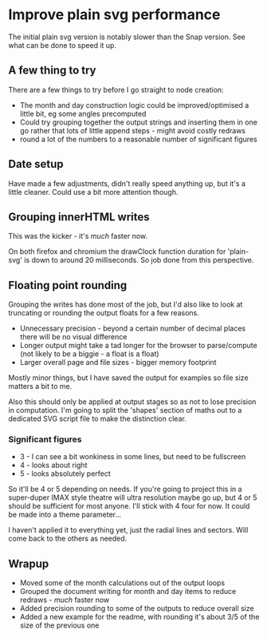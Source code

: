 Improve plain svg performance
=============================

The initial plain svg version is notably slower than the Snap version.
See what can be done to speed it up.

A few thing to try
------------------
There are a few things to try before I go straight to node creation:

* The month and day construction logic could be improved/optimised a little bit, eg some angles precomputed
* Could try grouping together the output strings and inserting them in one go rather that lots of little append steps - might avoid costly redraws
* round a lot of the numbers to a reasonable number of significant figures



Date setup
----------
Have made a few adjustments, didn't really speed anything up, but it's a little cleaner.
Could use a bit more attention though.


Grouping innerHTML writes
-------------------------

This was the kicker - it's *much* faster now.

On both firefox and chromium the drawClock function duration for 'plain-svg' is down to around 20 milliseconds.
So job done from this perspective.


Floating point rounding
-----------------------

Grouping the writes has done most of the job, but I'd also like to look at truncating or rounding the output floats for a few reasons.

* Unnecessary precision - beyond a certain number of decimal places there will be no visual difference
* Longer output might take a tad longer for the browser to parse/compute (not likely to be a biggie - a float is a float)
* Larger overall page and file sizes - bigger memory footprint

Mostly minor things, but I have saved the output for examples so file size matters a bit to me.

Also this should only be applied at output stages so as not to lose precision in computation.
I'm going to split the 'shapes' section of maths out to a dedicated SVG script file to make the distinction clear.

### Significant figures
* 3 - I can see a bit wonkiness in some lines, but need to be fullscreen
* 4 - looks about right
* 5 - looks absolutely perfect

So it'll be 4 or 5 depending on needs.
If you're going to project this in a super-duper IMAX style theatre will ultra resolution maybe go up, but 4 or 5 should be sufficient for most anyone.
I'll stick with 4 four for now.
It could be made into a theme parameter...

I haven't applied it to everything yet, just the radial lines and sectors.
Will come back to the others as needed.


Wrapup
------
* Moved some of the month calculations out of the output loops
* Grouped the document writing for month and day items to reduce redraws - *much* faster now
* Added precision rounding to some of the outputs to reduce overall size
* Added a new example for the readme, with rounding it's about 3/5 of the size of the previous one

